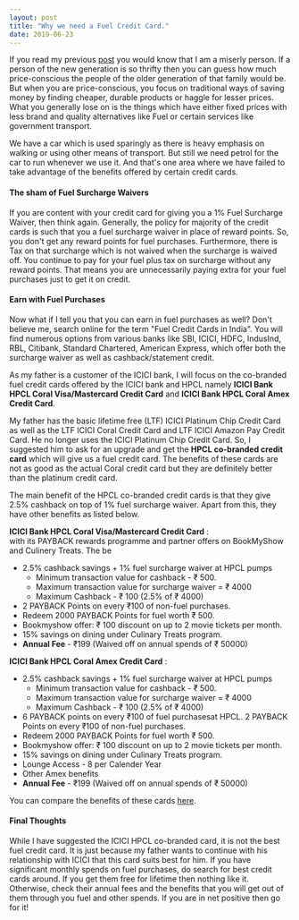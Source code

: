 ```yaml
---
layout: post
title: "Why we need a Fuel Credit Card."
date: 2019-06-23
---
```


If you read my previous [post](https://shodhfortruth.blogspot.com/2019/06/my-entry-into-world-of-credit-cards.html) you would know that I am a miserly person. If a person of the new generation is so thrifty then you can guess how much price-conscious the people of the older generation of that family would be. But when you are price-conscious, you focus on traditional ways of saving money by finding cheaper, durable products or haggle for lesser prices. What you generally lose on is the things which have either fixed prices with less brand and quality alternatives like Fuel or certain services like government transport.  
  
We have a car which is used sparingly as there is heavy emphasis on walking or using other means of transport. But still we need petrol for the car to run whenever we use it. And that's one area where we have failed to take advantage of the benefits offered by certain credit cards.  
  


####  The sham of Fuel Surcharge Waivers

If you are content with your credit card for giving you a 1% Fuel Surcharge Waiver, then think again. Generally, the policy for majority of the credit cards is such that you a fuel surcharge waiver in place of reward points. So, you don't get any reward points for fuel purchases. Furthermore, there is Tax on that surcharge which is not waived when the surcharge is waived off. You continue to pay for your fuel plus tax on surcharge without any reward points. That means you are unnecessarily paying extra for your fuel purchases just to get it on credit.  
  


####  Earn with Fuel Purchases

Now what if I tell you that you can earn in fuel purchases as well? Don't believe me, search online for the term "Fuel Credit Cards in India". You will find numerous options from various banks like SBI, ICICI, HDFC, IndusInd, RBL, Citibank, Standard Chartered, American Express, which offer both the surcharge waiver as well as cashback/statement credit.   
  
As my father is a customer of the ICICI bank, I will focus on the co-branded fuel credit cards offered by the ICICI bank and HPCL namely **ICICI Bank HPCL Coral Visa/Mastercard Credit Card** and **ICICI Bank HPCL Coral Amex Credit Card**.  
  
My father has the basic lifetime free (LTF) ICICI Platinum Chip Credit Card as well as the LTF ICICI Coral Credit Card and LTF ICICI Amazon Pay Credit Card. He no longer uses the ICICI Platinum Chip Credit Card. So, I suggested him to ask for an upgrade and get the **HPCL co-branded credit card** which will give us a fuel credit card. The benefits of these cards are not as good as the actual Coral credit card but they are definitely better than the platinum credit card.  
  
The main benefit of the HPCL co-branded credit cards is that they give 2.5% cashback on top of 1% fuel surcharge waiver. Apart from this, they have other benefits as listed below.  
  
**ICICI Bank HPCL Coral Visa/Mastercard Credit Card** :  
with its PAYBACK rewards programme and partner offers on BookMyShow and Culinery Treats. The be  


  * 2.5% cashback savings + 1% fuel surcharge waiver at HPCL pumps
    * Minimum transaction value for cashback - ₹ 500.
    * Maximum transaction value for surcharge waiver = ₹ 4000 
    * Maximum Cashback - ₹ 100 (2.5% of ₹ 4000)
  * 2 PAYBACK Points on every ₹100 of non-fuel purchases. 
  * Redeem 2000 PAYBACK Points for fuel worth ₹ 500.
  * Bookmyshow offer: ₹ 100 discount on up to 2 movie tickets per month.
  * 15% savings on dining under Culinary Treats program.
  * **Annual Fee** -  ₹199 (Waived off on annual spends of ₹ 50000)

**ICICI Bank HPCL Coral Amex Credit Card** :  


  * 2.5% cashback savings + 1% fuel surcharge waiver at HPCL pumps
    * Minimum transaction value for cashback - ₹ 500.
    * Maximum transaction value for surcharge waiver = ₹ 4000 
    * Maximum Cashback - ₹ 100 (2.5% of ₹ 4000)
  *  6 PAYBACK points on every ₹100 of fuel purchasesat HPCL. 2 PAYBACK Points on every ₹100 of non-fuel purchases. 
  * Redeem 2000 PAYBACK Points for fuel worth ₹ 500.
  * Bookmyshow offer: ₹ 100 discount on up to 2 movie tickets per month.
  * 15% savings on dining under Culinary Treats program.
  * Lounge Access - 8 per Calender Year
  * Other Amex benefits 
  * **Annual Fee** -  ₹199 (Waived off on annual spends of ₹ 50000)

  
You can compare the benefits of these cards [here](https://www.icicibank.com/Personal-Banking/cards/Consumer-Cards/comparison-card/credit-card.page?id=prod-hpcl-coral-20141903165313934).    
  
  


####  **Final Thoughts**

While I have suggested the ICICI HPCL co-branded card, it is not the best fuel credit card. It is just because my father wants to continue with his relationship with ICICI that this card suits best for him. If you have significant monthly spends on fuel purchases, do search for best credit cards around. If you get them free for lifetime then nothing like it. Otherwise, check their annual fees and the benefits that you will get out of them through you fuel and other spends. If you are in net positive then go for it!

